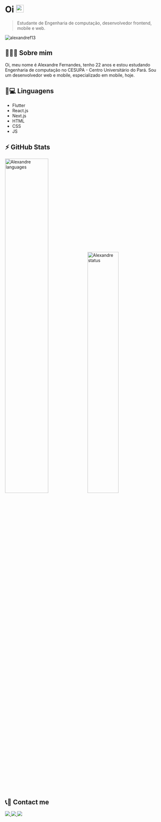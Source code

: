 <h1 align = "justify"> Oi <img src="https://media.giphy.com/media/hvRJCLFzcasrR4ia7z/giphy.gif" width="25px"></h1>

> Estudante de Engenharia de computação, desenvolvedor frontend, mobile e web.
<p align="left"><img src="https://komarev.com/ghpvc/?username=alexandref13" alt="alexandref13" /></p>

## 🙋🏽‍♂️ Sobre mim

Oi, meu nome é Alexandre Fernandes, tenho 22 anos e estou estudando Engenharia de computação no CESUPA - Centro Universitário do Pará. Sou um desenvolvedor web e mobile, especializado em mobile, hoje.

<!-- ## 🏆👨🏽‍💻 My skills -->

## 🚀💻 Linguagens

- Flutter
- React.js
- Next.js
- HTML
- CSS
- JS

## ⚡ GitHub Stats

<p>
<img alt="Alexandre languages" width="53%" src="https://github-readme-stats.vercel.app/api?username=alexandref13&show_icons=true&theme=dracula"/>
<img alt="Alexandre status" width="45%" src="https://github-readme-stats.vercel.app/api/top-langs/?username=alexandref13&layout=compact&theme=dracula"/>
</p>

## 📞👥 Contact me

<a href="https://www.linkedin.com/in/alexandre-fernandes-4795b0206/">
    <img src="https://img.shields.io/badge/linkedin-0e76a8.svg?&style=for-the-badge&logo=linkedin&logoColor=white" />
<a href="mailto:alefernandeseng@gmail.com">
    <img src="https://img.shields.io/badge/Gmail-c71610?style=for-the-badge&logo=gmail&logoColor=white" />
<a href="https://api.whatsapp.com/send?phone=5591989900290">
    <img src="https://img.shields.io/badge/Whatsapp-25d366?style=for-the-badge&logo=whatsapp&logoColor=white" />
